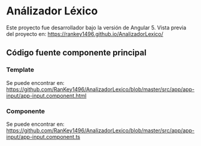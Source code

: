 # Análizador Léxico

Este proyecto fue desarrollador bajo la versión de Angular 5.
Vista previa del proyecto en: https://rankey1496.github.io/AnalizadorLexico/

## Código fuente componente principal

### Template
Se puede encontrar en: https://github.com/RanKey1496/AnalizadorLexico/blob/master/src/app/app-input/app-input.component.html

### Componente
Se puede encontrar en: https://github.com/RanKey1496/AnalizadorLexico/blob/master/src/app/app-input/app-input.component.ts
